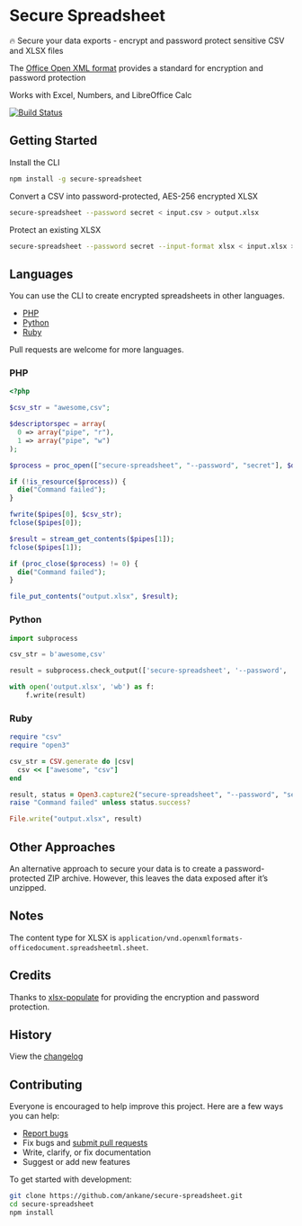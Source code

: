 # Secure Spreadsheet

:fire: Secure your data exports - encrypt and password protect sensitive CSV and XLSX files

The [Office Open XML format](https://en.wikipedia.org/wiki/Office_Open_XML) provides a standard for encryption and password protection

Works with Excel, Numbers, and LibreOffice Calc

[![Build Status](https://github.com/ankane/secure-spreadsheet/workflows/build/badge.svg?branch=master)](https://github.com/ankane/secure-spreadsheet/actions)

## Getting Started

Install the CLI

```sh
npm install -g secure-spreadsheet
```

Convert a CSV into password-protected, AES-256 encrypted XLSX

```sh
secure-spreadsheet --password secret < input.csv > output.xlsx
```

Protect an existing XLSX

```sh
secure-spreadsheet --password secret --input-format xlsx < input.xlsx > output.xlsx
```

## Languages

You can use the CLI to create encrypted spreadsheets in other languages.

- [PHP](#php)
- [Python](#python)
- [Ruby](#ruby)

Pull requests are welcome for more languages.

### PHP

```php
<?php

$csv_str = "awesome,csv";

$descriptorspec = array(
  0 => array("pipe", "r"),
  1 => array("pipe", "w")
);

$process = proc_open(["secure-spreadsheet", "--password", "secret"], $descriptorspec, $pipes);

if (!is_resource($process)) {
  die("Command failed");
}

fwrite($pipes[0], $csv_str);
fclose($pipes[0]);

$result = stream_get_contents($pipes[1]);
fclose($pipes[1]);

if (proc_close($process) != 0) {
  die("Command failed");
}

file_put_contents("output.xlsx", $result);
```

### Python

```python
import subprocess

csv_str = b'awesome,csv'

result = subprocess.check_output(['secure-spreadsheet', '--password', 'secret'], input=csv_str)

with open('output.xlsx', 'wb') as f:
    f.write(result)
```

### Ruby

```ruby
require "csv"
require "open3"

csv_str = CSV.generate do |csv|
  csv << ["awesome", "csv"]
end

result, status = Open3.capture2("secure-spreadsheet", "--password", "secret", stdin_data: csv_str)
raise "Command failed" unless status.success?

File.write("output.xlsx", result)
```

## Other Approaches

An alternative approach to secure your data is to create a password-protected ZIP archive. However, this leaves the data exposed after it’s unzipped.

## Notes

The content type for XLSX is `application/vnd.openxmlformats-officedocument.spreadsheetml.sheet`.

## Credits

Thanks to [xlsx-populate](https://github.com/dtjohnson/xlsx-populate) for providing the encryption and password protection.

## History

View the [changelog](https://github.com/ankane/secure-spreadsheet/blob/master/CHANGELOG.md)

## Contributing

Everyone is encouraged to help improve this project. Here are a few ways you can help:

- [Report bugs](https://github.com/ankane/secure-spreadsheet/issues)
- Fix bugs and [submit pull requests](https://github.com/ankane/secure-spreadsheet/pulls)
- Write, clarify, or fix documentation
- Suggest or add new features

To get started with development:

```sh
git clone https://github.com/ankane/secure-spreadsheet.git
cd secure-spreadsheet
npm install
```
